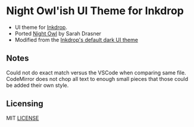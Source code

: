# Night Owl'ish UI Theme for Inkdrop

- UI theme for [Inkdrop](https://www.inkdrop.info/).
- Ported [Night Owl](https://marketplace.visualstudio.com/items?itemName=sdras.night-owl) by Sarah Drasner
- Modified from the [Inkdrop's default dark UI theme](https://github.com/inkdropapp/inkdrop-default-dark-ui-theme)

## Notes

Could not do exact match versus the VSCode when comparing same file. CodeMirror does not chop all text to enough small pieces that those could be added their own style.

## Licensing

MIT [LICENSE](https://raw.githubusercontent.com/skipadu/inkdrop-night-owl-ui/master/LICENSE)
